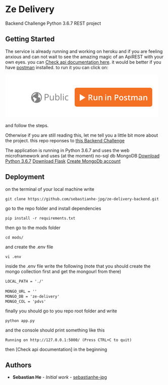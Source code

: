 # Ze Delivery 

Backend Challenge Python 3.6.7 REST project 

## Getting Started

The service is already running and working on heroku and if you are feeling anxious and can not wait to see the amazing magic of an ApiREST with your own eyes.
you can [Check api documentation here](https://documenter.getpostman.com/view/10728918/SzS2x8Pz?version=latest#131a6529-7529-4444-81e8-92cdf5c7ef2b).
it would be better if you have [postman](https://dl.pstmn.io/download/latest/osx) installed.
to run it you can click on: 

![asdf](https://github.com/sebastianhe-jpg/ze-delivery-backend/blob/develop/img.png "downdload ")

and follow the steps.

Otherwise if you are still reading this, let me tell you a little bit more about the project. 
this repo reponses to [this Backend Challenge](https://github.com/ZXVentures/ze-code-challenges/blob/master/backend.md) 

The application is running in Python 3.6.7 and uses the web microframework and uses (at the moment) no-sql db MongoDB
[Download Python 3.6.7](https://www.python.org/downloads/release/python-367/) 
[Download Flask](https://www.python.org/downloads/release/python-367/) 
[Create MongoDb account](https://www.mongodb.com/)



## Deployment

on the terminal of your local machine write
```
git clone https://github.com/sebastianhe-jpg/ze-delivery-backend.git
```
go to the repo folder and install dependencies
```
pip install -r requirements.txt
```

then go to the mods folder

```
cd mods/
```
and create the .env file
```
vi .env
```
inside the .env file write the following
(note that you should create the mongo collection first and get the mongourl from there)
```
LOCAL_PATH = './'

MONGO_URL = ''
MONGO_DB = 'ze-delivery'
MONGO_COL = 'pdvs'
```
finally you should go to you repo root folder and write
```
python app.py
```
and the console should print something like this
```
Running on http://127.0.0.1:5000/ (Press CTRL+C to quit)
```
then [Check api documentation] in the beginning

## Authors
* **Sebastian He** - *Initial work* - [sebastianhe-jpg](https://github.com/sebastianhe-jpg)
